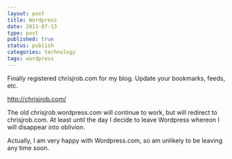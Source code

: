 ```yaml
--- 
layout: post 
title: Wordpress
date: 2011-07-13
type: post 
published: true 
status: publish
categories: technology
tags: wordpress
---
```


Finally registered chrisjrob.com for my blog. Update your bookmarks,
feeds, etc.

<http://chrisjrob.com/>

The old chrisjrob.wordpress.com will continue to work, but will redirect
to chrisjrob.com. At least until the day I decide to leave Wordpress
whereon I will disappear into oblivion.

Actually, I am very happy with Wordpress.com, so am unlikely to be
leaving any time soon.

